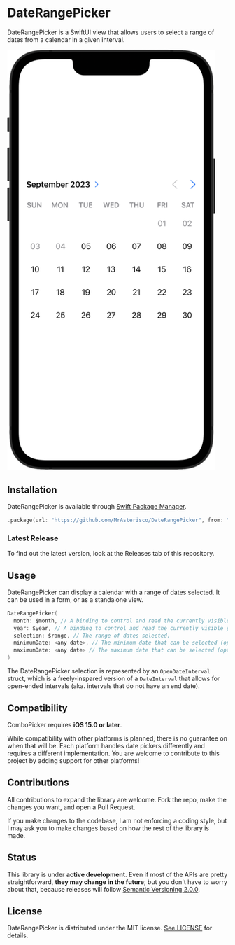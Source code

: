 # DateRangePicker
DateRangePicker is a SwiftUI view that allows users to select a range of dates from a calendar in a given interval.

<img src="images/hero.png" width="475" />

## Installation
DateRangePicker is available through [Swift Package Manager](https://swift.org/package-manager).

```swift
.package(url: "https://github.com/MrAsterisco/DateRangePicker", from: "<see GitHub releases>")
```

### Latest Release
To find out the latest version, look at the Releases tab of this repository.

## Usage
DateRangePicker can display a calendar with a range of dates selected. It can be used in a form, or as a standalone view.

```swift
DateRangePicker(
  month: $month, // A binding to control and read the currently visible month.
  year: $year, // A binding to control and read the currently visible year.
  selection: $range, // The range of dates selected.
  minimumDate: <any date>, // The minimum date that can be selected (optional).
  maximumDate: <any date> // The maximum date that can be selected (optional).
)
```
The DateRangePicker selection is represented by an `OpenDateInterval` struct, which is a freely-inspared version of a `DateInterval` that allows for open-ended intervals (aka. intervals that do not have an end date).

## Compatibility
ComboPicker requires **iOS 15.0 or later**.

While compatibility with other platforms is planned, there is no guarantee on when that will be. Each platform handles date pickers differently and requires a different implementation. You are welcome to contribute to this project by adding support for other platforms!

## Contributions
All contributions to expand the library are welcome. Fork the repo, make the changes you want, and open a Pull Request.

If you make changes to the codebase, I am not enforcing a coding style, but I may ask you to make changes based on how the rest of the library is made.

## Status
This library is under **active development**. Even if most of the APIs are pretty straightforward, **they may change in the future**; but you don't have to worry about that, because releases will follow [Semantic Versioning 2.0.0](https://semver.org/).

## License
DateRangePicker is distributed under the MIT license. [See LICENSE](https://github.com/MrAsterisco/DateRangePicker/blob/main/LICENSE) for details.